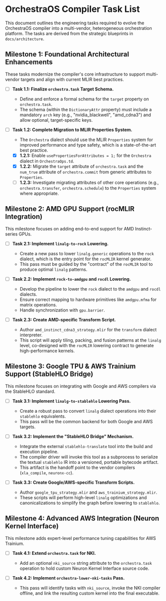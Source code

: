 # OrchestraOS Compiler Task List

This document outlines the engineering tasks required to evolve the OrchestraOS compiler into a multi-vendor, heterogeneous orchestration platform. The tasks are derived from the strategic blueprints in `docs/architecture`.

## Milestone 1: Foundational Architectural Enhancements

These tasks modernize the compiler's core infrastructure to support multi-vendor targets and align with current MLIR best practices.

-   [ ] **Task 1.1: Finalize `orchestra.task` Target Schema.**
    -   Define and enforce a formal schema for the `target` property on `orchestra.task`.
    -   The schema (within the `DictionaryAttr` property) must include a mandatory `arch` key (e.g., "nvidia_blackwell", "amd_cdna3") and allow optional, target-specific keys.

-   [ ] **Task 1.2: Complete Migration to MLIR Properties System.**
    -   The `Orchestra` dialect should use the MLIR `Properties` system for improved performance and type safety, which is a state-of-the-art best practice.
    -   [x] **1.2.1:** Enable `usePropertiesForAttributes = 1;` for the `Orchestra` dialect in `OrchestraOps.td`.
    -   [x] **1.2.2:** Migrate the `target` attribute of `orchestra.task` and the `num_true` attribute of `orchestra.commit` from generic attributes to `Properties`.
    -   [ ] **1.2.3:** Investigate migrating attributes of other core operations (e.g., `orchestra.transfer`, `orchestra.schedule`) to the `Properties` system where appropriate.

## Milestone 2: AMD GPU Support (rocMLIR Integration)

This milestone focuses on adding end-to-end support for AMD Instinct-series GPUs.

-   [ ] **Task 2.1: Implement `linalg-to-rock` Lowering.**
    -   Create a new pass to lower `linalg.generic` operations to the `rock` dialect, which is the entry point for the `rocMLIR` kernel generator.
    -   This pass must be guided by the "contract" of the `rocMLIR` tool to produce optimal `linalg` patterns.

-   [ ] **Task 2.2: Implement `rock-to-amdgpu` and `rocdl` Lowering.**
    -   Develop the pipeline to lower the `rock` dialect to the `amdgpu` and `rocdl` dialects.
    -   Ensure correct mapping to hardware primitives like `amdgpu.mfma` for matrix operations.
    -   Handle synchronization with `gpu.barrier`.

-   [ ] **Task 2.3: Create AMD-specific Transform Script.**
    -   Author `amd_instinct_cdna3_strategy.mlir` for the `transform` dialect interpreter.
    -   This script will apply tiling, packing, and fusion patterns at the `linalg` level, co-designed with the `rocMLIR` lowering contract to generate high-performance kernels.

## Milestone 3: Google TPU & AWS Trainium Support (StableHLO Bridge)

This milestone focuses on integrating with Google and AWS compilers via the StableHLO standard.

-   [ ] **Task 3.1: Implement `linalg-to-stablehlo` Lowering Pass.**
    -   Create a robust pass to convert `linalg` dialect operations into their `stablehlo` equivalents.
    -   This pass will be the common backend for both Google and AWS targets.

-   [ ] **Task 3.2: Implement the "StableHLO Bridge" Mechanism.**
    -   Integrate the external `stablehlo-translate` tool into the build and execution pipeline.
    -   The compiler driver will invoke this tool as a subprocess to serialize the textual `stablehlo` IR into a versioned, portable bytecode artifact.
    -   This artifact is the handoff point to the vendor compilers (`xla_compile`, `neuronx-cc`).

-   [ ] **Task 3.3: Create Google/AWS-specific Transform Scripts.**
    -   Author `google_tpu_strategy.mlir` and `aws_trainium_strategy.mlir`.
    -   These scripts will perform high-level `linalg` optimizations and canonicalizations to simplify the graph before lowering to `stablehlo`.

## Milestone 4: Advanced AWS Integration (Neuron Kernel Interface)

This milestone adds expert-level performance tuning capabilities for AWS Trainium.

-   [ ] **Task 4.1: Extend `orchestra.task` for NKI.**
    -   Add an optional `nki_source` string attribute to the `orchestra.task` operation to hold custom Neuron Kernel Interface source code.

-   [ ] **Task 4.2: Implement `orchestra-lower-nki-tasks` Pass.**
    -   This pass will identify tasks with `nki_source`, invoke the NKI compiler offline, and link the resulting custom kernel into the final executable.
